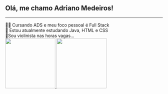 ## Olá, me chamo Adriano Medeiros!
<hr>
🐱‍💻 Cursando ADS e meu foco pessoal é Full Stack<br>
🌱 Estou atualmente estudando Java, HTML e CSS<br>
🎻Sou violinista nas horas vagas...<br>
<div>
    <a href="https://github.com/AdrianoMedeirosDev">
    <img height="160em" src="[![Anurag's GitHub stats](https://github-readme-stats.vercel.app/apiAdrianoMedeirosDev=anuraghazra)](https://github.com/anuraghazra/github-readme-stats))"/>
    <img height="160em" src=""/>
</div>


